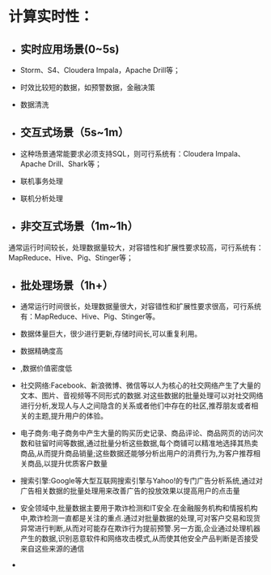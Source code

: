 # 计算实时性：

* ## 实时应用场景\(0~5s\)
* Storm、S4、Cloudera Impala，Apache Drill等；

* 时效比较短的数据，如预警数据，金融决策

* 数据清洗

* ## 交互式场景（5s~1m）
* 这种场景通常能要求必须支持SQL，则可行系统有：Cloudera Impala、Apache Drill、Shark等；

* 联机事务处理

* 联机分析处理

* ## 非交互式场景（1m~1h）

通常运行时间较长，处理数据量较大，对容错性和扩展性要求较高，可行系统有：MapReduce、Hive、Pig、Stinger等；

* ## 批处理场景（1h+）
* 通常运行时间很长，处理数据量很大，对容错性和扩展性要求很高，可行系统有：MapReduce、Hive、Pig、Stinger等。

* 数据体量巨大，很少进行更新,存储时间长,可以重复利用。

* 数据精确度高

* ,数据价值密度低

* 社交网络:Facebook、新浪微博、微信等以人为核心的社交网络产生了大量的文本、图片、音视频等不同形式的数据.对这些数据的批量处理可以对社交网络进行分析,发现人与人之间隐含的关系或者他们中存在的社区,推荐朋友或者相关的主题,提升用户的体验。

* 电子商务:电子商务中产生大量的购买历史记录、商品评论、商品网页的访问次数和驻留时间等数据,通过批量分析这些数据,每个商铺可以精准地选择其热卖商品,从而提升商品销量;这些数据还能够分析出用户的消费行为,为客户推荐相关商品,以提升优质客户数量

* 搜索引擎:Google等大型互联网搜索引擎与Yahoo!的专门广告分析系统,通过对广告相关数据的批量处理用来改善广告的投放效果以提高用户的点击量

* 安全领域中,批量数据主要用于欺诈检测和IT安全.在金融服务机构和情报机构中,欺诈检测一直都是关注的重点.通过对批量数据的处理,可对客户交易和现货异常进行判断,从而对可能存在欺诈行为提前预警.另一方面,企业通过处理机器产生的数据,识别恶意软件和网络攻击模式,从而使其他安全产品判断是否接受来自这些来源的通信

* 


